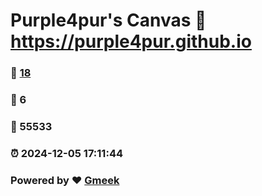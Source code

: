 # Purple4pur's Canvas :link: https://purple4pur.github.io 
### :page_facing_up: [18](https://purple4pur.github.io/tag.html) 
### :speech_balloon: 6 
### :hibiscus: 55533 
### :alarm_clock: 2024-12-05 17:11:44 
### Powered by :heart: [Gmeek](https://github.com/Meekdai/Gmeek)
